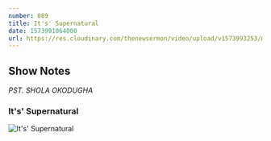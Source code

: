 ```yaml
---
number: 089
title: It's' Supernatural
date: 1573991064000
url: https://res.cloudinary.com/thenewsermon/video/upload/v1573993253/messages/It_s_Supernatural_-_Pst._Shola_Okodugha_-_17.11.19_mixdown.mp3
---
```


## Show Notes
_PST. SHOLA OKODUGHA_

### It's' Supernatural

![It's' Supernatural](https://res.cloudinary.com/thenewsermon/image/upload/v1573993083/sermon%20display%20pictures/It_s_Supernatural.jpg)